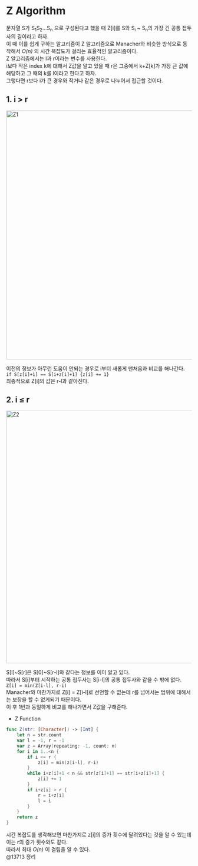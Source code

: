 # Z Algorithm
문자열 S가 S<sub>1</sub>S<sub>2</sub>...S<sub>n</sub> 으로 구성된다고 했을 때 Z[i]를 S와 S<sub>i</sub> ~ S<sub>n</sub>의 가장 긴 공통 접두사의 길이라고 하자.  
이 때 이를 쉽게 구하는 알고리즘이 Z 알고리즘으로 Manacher와 비슷한 방식으로 동작해서 *O(n)* 의 시간 복잡도가 걸리는 효율적인 알고리즘이다.  
Z 알고리즘에서는 l과 r이라는 변수를 사용한다.  
i보다 작은 index k에 대해서 Z값을 알고 있을 때 r은 그중에서 k+Z[k]가 가장 큰 값에 해당하고 그 때의 k를 l이라고 한다고 하자.  
그렇다면 r보다 i가 큰 경우와 작거나 같은 경우로 나누어서 접근할 것이다.  
## 1. i > r

<img width="676" alt="Z1" src="https://user-images.githubusercontent.com/78075226/121802815-63a81100-cc79-11eb-8683-98d32f24d826.png">

이전의 정보가 아무런 도움이 안되는 경우로 i부터 새롭게 맨처음과 비교를 해나간다.  
`if S[z[i]+1] == S[i+z[i]+1] {z[i] += 1}`  
최종적으로 Z[i]의 값은 r-l과 같아진다.  
## 2. i &le; r

<img width="686" alt="Z2" src="https://user-images.githubusercontent.com/78075226/121802818-6571d480-cc79-11eb-925d-6c419f51a390.png">

S[l]~S[r]은 S[0]~S[r-l]와 같다는 정보를 이미 알고 있다.  
따라서 S[i]부터 시작하는 공통 접두사는 S[i-l]의 공통 접두사와 같을 수 밖에 없다.  
`Z[i] = min(Z[i-l], r-i)`  
Manacher와 마찬가지로 Z[i] = Z[i-l]로 선언할 수 없는데 r를 넘어서는 범위에 대해서는 보장을 할 수 없게되기 때문이다.  
이 후 1번과 동일하게 비교를 해나가면서 Z값을 구해준다.  
- Z Function
```swift
func Z(str: [Character]) -> [Int] {
    let n = str.count
    var l = -1, r = -1
    var z = Array(repeating: -1, count: n)
    for i in 1..<n {
        if i <= r {
            z[i] = min(z[i-l], r-i)
        }
        while i+z[i]+1 < n && str[z[i]+1] == str[i+z[i]+1] {
            z[i] += 1
        }
        if i+z[i] > r {
            r = i+z[i]
            l = i
        }
    }
    return z
}
```
시간 복잡도를 생각해보면 마찬가지로 z[i]의 증가 횟수에 달려있다는 것을 알 수 있는데 이는 r의 증가 횟수와도 같다.  
따라서 최대 *O(n)* 이 걸림을 알 수 있다.  
@13713 정리

